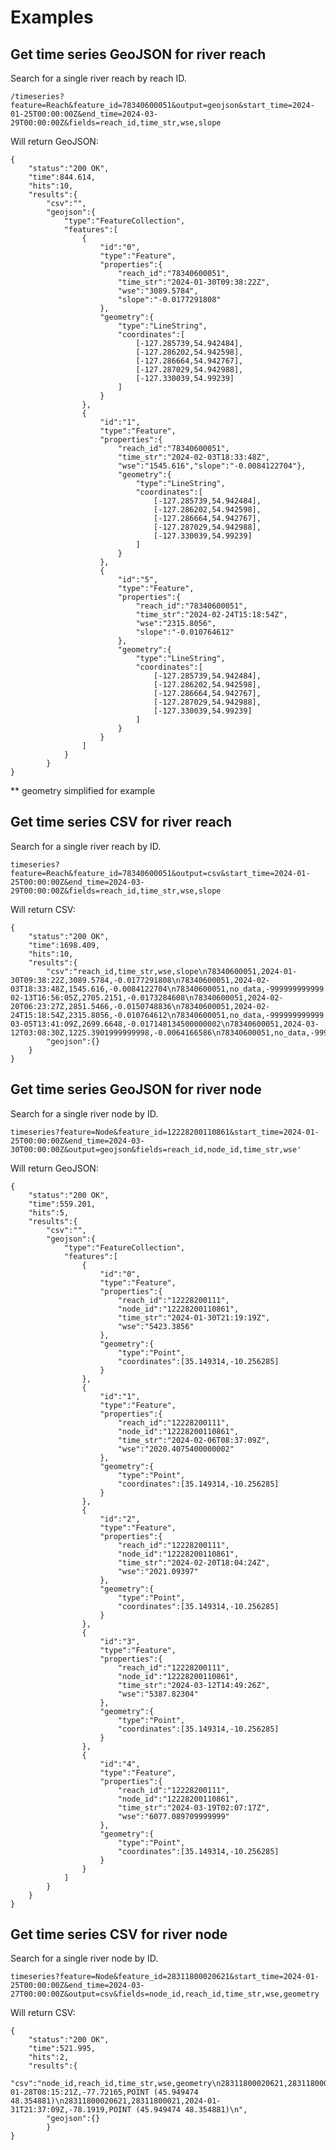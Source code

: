 # Examples

## Get time series GeoJSON for river reach

Search for a single river reach by reach ID.

    /timeseries?feature=Reach&feature_id=78340600051&output=geojson&start_time=2024-01-25T00:00:00Z&end_time=2024-03-29T00:00:00Z&fields=reach_id,time_str,wse,slope

Will return GeoJSON:

    {
        "status":"200 OK",
        "time":844.614,
        "hits":10,
        "results":{
            "csv":"",
            "geojson":{
                "type":"FeatureCollection",
                "features":[
                    {
                        "id":"0",
                        "type":"Feature",
                        "properties":{
                            "reach_id":"78340600051",
                            "time_str":"2024-01-30T09:38:22Z",
                            "wse":"3089.5784",
                            "slope":"-0.0177291808"
                        },
                        "geometry":{
                            "type":"LineString",
                            "coordinates":[
                                [-127.285739,54.942484],
                                [-127.286202,54.942598],
                                [-127.286664,54.942767],
                                [-127.287029,54.942988],
                                [-127.330039,54.99239]
                            ]
                        }
                    },
                    {
                        "id":"1",
                        "type":"Feature",
                        "properties":{
                            "reach_id":"78340600051",
                            "time_str":"2024-02-03T18:33:48Z",
                            "wse":"1545.616","slope":"-0.0084122704"},
                            "geometry":{
                                "type":"LineString",
                                "coordinates":[
                                    [-127.285739,54.942484],
                                    [-127.286202,54.942598],
                                    [-127.286664,54.942767],
                                    [-127.287029,54.942988],
                                    [-127.330039,54.99239]
                                ]
                            }
                        },
                        {
                            "id":"5",
                            "type":"Feature",
                            "properties":{
                                "reach_id":"78340600051",
                                "time_str":"2024-02-24T15:18:54Z",
                                "wse":"2315.8056",
                                "slope":"-0.010764612"
                            },
                            "geometry":{
                                "type":"LineString",
                                "coordinates":[
                                    [-127.285739,54.942484],
                                    [-127.286202,54.942598],
                                    [-127.286664,54.942767],
                                    [-127.287029,54.942988],
                                    [-127.330039,54.99239]
                                ]
                            }
                        }
                    ]
                }
            }
    }

** geometry simplified for example

## Get time series CSV for river reach

Search for a single river reach by ID.

    timeseries?feature=Reach&feature_id=78340600051&output=csv&start_time=2024-01-25T00:00:00Z&end_time=2024-03-29T00:00:00Z&fields=reach_id,time_str,wse,slope

Will return CSV:

    {
        "status":"200 OK",
        "time":1698.409,
        "hits":10,
        "results":{
            "csv":"reach_id,time_str,wse,slope\n78340600051,2024-01-30T09:38:22Z,3089.5784,-0.0177291808\n78340600051,2024-02-03T18:33:48Z,1545.616,-0.0084122704\n78340600051,no_data,-999999999999.0,-999999999999.0\n78340600051,2024-02-13T16:56:05Z,2705.2151,-0.0173284608\n78340600051,2024-02-20T06:23:27Z,2851.5466,-0.0150748836\n78340600051,2024-02-24T15:18:54Z,2315.8056,-0.010764612\n78340600051,no_data,-999999999999.0,-999999999999.0\n78340600051,2024-03-05T13:41:09Z,2699.6648,-0.017148134500000002\n78340600051,2024-03-12T03:08:30Z,1225.3901999999998,-0.0064166586\n78340600051,no_data,-999999999999.0,-999999999999.0\n",
            "geojson":{}
        }
    }

## Get time series GeoJSON for river node

Search for a single river node by ID.

    timeseries?feature=Node&feature_id=12228200110861&start_time=2024-01-25T00:00:00Z&end_time=2024-03-30T00:00:00Z&output=geojson&fields=reach_id,node_id,time_str,wse'

Will return GeoJSON:

    {
        "status":"200 OK",
        "time":559.201,
        "hits":5,
        "results":{
            "csv":"",
            "geojson":{
                "type":"FeatureCollection",
                "features":[
                    {
                        "id":"0",
                        "type":"Feature",
                        "properties":{
                            "reach_id":"12228200111",
                            "node_id":"12228200110861",
                            "time_str":"2024-01-30T21:19:19Z",
                            "wse":"5423.3856"
                        },
                        "geometry":{
                            "type":"Point",
                            "coordinates":[35.149314,-10.256285]
                        }
                    },
                    {
                        "id":"1",
                        "type":"Feature",
                        "properties":{
                            "reach_id":"12228200111",
                            "node_id":"12228200110861",
                            "time_str":"2024-02-06T08:37:09Z",
                            "wse":"2020.4075400000002"
                        },
                        "geometry":{
                            "type":"Point",
                            "coordinates":[35.149314,-10.256285]
                        }
                    },
                    {
                        "id":"2",
                        "type":"Feature",
                        "properties":{
                            "reach_id":"12228200111",
                            "node_id":"12228200110861",
                            "time_str":"2024-02-20T18:04:24Z",
                            "wse":"2021.09397"
                        },
                        "geometry":{
                            "type":"Point",
                            "coordinates":[35.149314,-10.256285]
                        }
                    },
                    {
                        "id":"3",
                        "type":"Feature",
                        "properties":{
                            "reach_id":"12228200111",
                            "node_id":"12228200110861",
                            "time_str":"2024-03-12T14:49:26Z",
                            "wse":"5387.82304"
                        },
                        "geometry":{
                            "type":"Point",
                            "coordinates":[35.149314,-10.256285]
                        }
                    },
                    {
                        "id":"4",
                        "type":"Feature",
                        "properties":{
                            "reach_id":"12228200111",
                            "node_id":"12228200110861",
                            "time_str":"2024-03-19T02:07:17Z",
                            "wse":"6077.089709999999"
                        },
                        "geometry":{
                            "type":"Point",
                            "coordinates":[35.149314,-10.256285]
                        }
                    }
                ]
            }
        }
    }

## Get time series CSV for river node

Search for a single river node by ID.

    timeseries?feature=Node&feature_id=28311800020621&start_time=2024-01-25T00:00:00Z&end_time=2024-03-27T00:00:00Z&output=csv&fields=node_id,reach_id,time_str,wse,geometry

Will return CSV:

    {
        "status":"200 OK",
        "time":521.995,
        "hits":2,
        "results":{
            "csv":"node_id,reach_id,time_str,wse,geometry\n28311800020621,28311800021,2024-01-28T08:15:21Z,-77.72165,POINT (45.949474 48.354881)\n28311800020621,28311800021,2024-01-31T21:37:09Z,-78.1919,POINT (45.949474 48.354881)\n",
            "geojson":{}
            }
    }
